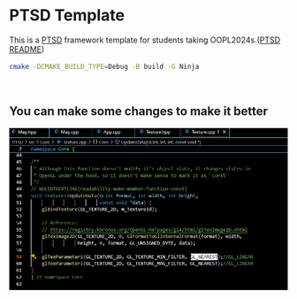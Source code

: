 # PTSD Template

This is a [PTSD](https://github.com/ntut-open-source-club/practical-tools-for-simple-design) framework template for students taking OOPL2024s.([PTSD README](https://github.com/ntut-open-source-club/practical-tools-for-simple-design))

```sh
cmake -DCMAKE_BUILD_TYPE=Debug -B build -G Ninja
```

<BR>
 
## You can make some changes to make it better
![alt text](changeNEAREST.png)
